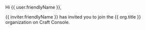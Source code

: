 Hi {{ user.friendlyName }},

{{ inviter.friendlyName }} has invited you to join the {{ org.title }} organization on Craft Console.
